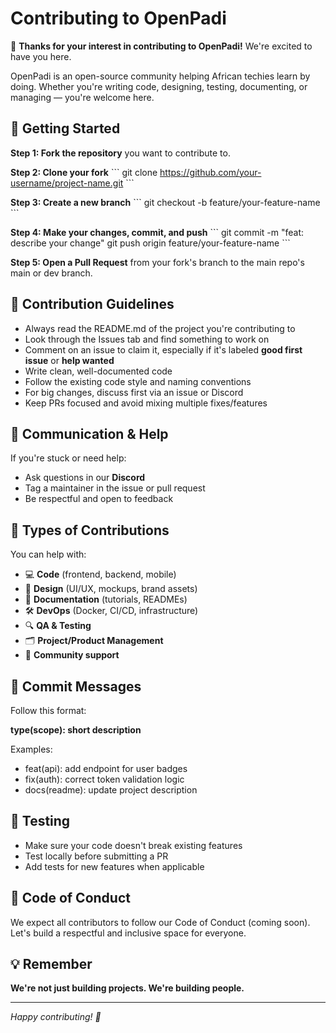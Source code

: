 # Contributing to OpenPadi

🎉 **Thanks for your interest in contributing to OpenPadi!** We're excited to have you here.

OpenPadi is an open-source community helping African techies learn by doing. Whether you're writing code, designing, testing, documenting, or managing — you're welcome here.

## 🔰 Getting Started

**Step 1: Fork the repository** you want to contribute to.

**Step 2: Clone your fork**
\`\`\`
git clone https://github.com/your-username/project-name.git
\`\`\`

**Step 3: Create a new branch**
\`\`\`
git checkout -b feature/your-feature-name
\`\`\`

**Step 4: Make your changes, commit, and push**
\`\`\`
git commit -m "feat: describe your change"
git push origin feature/your-feature-name
\`\`\`

**Step 5: Open a Pull Request** from your fork's branch to the main repo's main or dev branch.

## 📌 Contribution Guidelines

- Always read the README.md of the project you're contributing to
- Look through the Issues tab and find something to work on
- Comment on an issue to claim it, especially if it's labeled **good first issue** or **help wanted**
- Write clean, well-documented code
- Follow the existing code style and naming conventions
- For big changes, discuss first via an issue or Discord
- Keep PRs focused and avoid mixing multiple fixes/features

## 💬 Communication & Help

If you're stuck or need help:
- Ask questions in our **Discord**
- Tag a maintainer in the issue or pull request
- Be respectful and open to feedback

## 🧠 Types of Contributions

You can help with:

- 💻 **Code** (frontend, backend, mobile)
- 🎨 **Design** (UI/UX, mockups, brand assets)
- 📘 **Documentation** (tutorials, READMEs)
- 🛠 **DevOps** (Docker, CI/CD, infrastructure)
- 🔍 **QA & Testing**
- 🗂 **Project/Product Management**
- 🤝 **Community support**

## 📝 Commit Messages

Follow this format:

**type(scope): short description**

Examples:
- feat(api): add endpoint for user badges
- fix(auth): correct token validation logic
- docs(readme): update project description

## 🧪 Testing

- Make sure your code doesn't break existing features
- Test locally before submitting a PR
- Add tests for new features when applicable

## 🙌 Code of Conduct

We expect all contributors to follow our Code of Conduct (coming soon). Let's build a respectful and inclusive space for everyone.

## 💡 Remember

**We're not just building projects. We're building people.**

---

*Happy contributing! 🚀*
